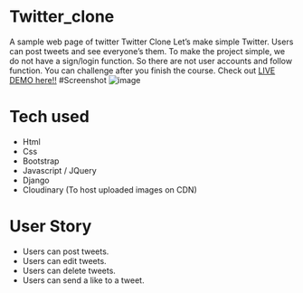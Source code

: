 # Twitter_clone

A sample web page of twitter
Twitter Clone
Let’s make simple Twitter. Users can post tweets and see everyone’s them.
To make the project simple, we do not have a sign/login function.
So there are not user accounts and follow function. You can challenge after you finish the course.
Check out [LIVE DEMO here!!](https://Twitterclone.emanueltutson.repl.co)
#Screenshot 
![image](https://user-images.githubusercontent.com/116776201/212594381-b1e6b7ad-b1f8-46b8-8ede-2e83de63183d.png)
# Tech used
* Html
* Css
* Bootstrap
* Javascript / JQuery
* Django
* Cloudinary (To host uploaded images on CDN)
# User Story
* Users can post tweets.
* Users can edit tweets.
* Users can delete tweets.
* Users can send a like to a tweet.












